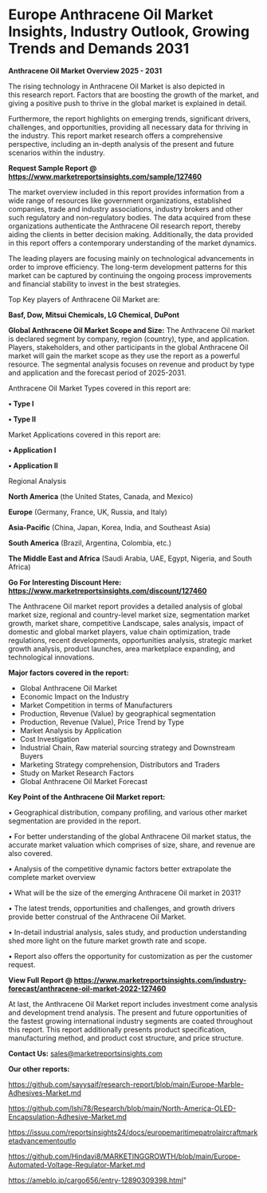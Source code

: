 # Europe Anthracene Oil Market Insights, Industry Outlook, Growing Trends and Demands 2031

<Strong> Anthracene Oil Market Overview 2025 - 2031</strong>

The rising technology in Anthracene Oil Market is also depicted in this research report. Factors that are boosting the growth of the market, and giving a positive push to thrive in the global market is explained in detail.

Furthermore, the report highlights on emerging trends, significant drivers, challenges, and opportunities, providing all necessary data for thriving in the industry. This report market research offers a comprehensive perspective, including an in-depth analysis of the present and future scenarios within the industry.

<strong>Request Sample Report @ <a href=https://www.marketreportsinsights.com/sample/127460>https://www.marketreportsinsights.com/sample/127460</a></strong>

The market overview included in this report provides information from a wide range of resources like government organizations, established companies, trade and industry associations, industry brokers and other such regulatory and non-regulatory bodies. The data acquired from these organizations authenticate the Anthracene Oil research report, thereby aiding the clients in better decision making. Additionally, the data provided in this report offers a contemporary understanding of the market dynamics.

The leading players are focusing mainly on technological advancements in order to improve efficiency. The long-term development patterns for this market can be captured by continuing the ongoing process improvements and financial stability to invest in the best strategies.

Top Key players of Anthracene Oil Market are:

<strong>Basf, Dow, Mitsui Chemicals, LG Chemical, DuPont</strong>

<strong><b>Global Anthracene Oil Market Scope and Size:</b></strong>
The Anthracene Oil market is declared segment by company, region (country), type, and application. Players, stakeholders, and other participants in the global Anthracene Oil market will gain the market scope as they use the report as a powerful resource. The segmental analysis focuses on revenue and product by type and application and the forecast period of 2025-2031.

Anthracene Oil Market Types covered in this report are:

<strong>• Type I

• Type II</strong>

Market Applications covered in this report are:

<strong>• Application I

• Application II</strong> 

Regional Analysis

<strong>North America</strong> (the United States, Canada, and Mexico)

<strong>Europe</strong> (Germany, France, UK, Russia, and Italy)

<strong>Asia-Pacific</strong> (China, Japan, Korea, India, and Southeast Asia)

<strong>South America</strong> (Brazil, Argentina, Colombia, etc.)

<strong>The Middle East and Africa</strong> (Saudi Arabia, UAE, Egypt, Nigeria, and South Africa)

<strong>Go For Interesting Discount Here: <a href=https://www.marketreportsinsights.com/discount/127460>https://www.marketreportsinsights.com/discount/127460</a></strong>

The Anthracene Oil market report provides a detailed analysis of global market size, regional and country-level market size, segmentation market growth, market share, competitive Landscape, sales analysis, impact of domestic and global market players, value chain optimization, trade regulations, recent developments, opportunities analysis, strategic market growth analysis, product launches, area marketplace expanding, and technological innovations.

<strong><b>Major factors covered in the report:</b></strong>
<ul>
  <li>Global Anthracene Oil Market </li>
  <li>Economic Impact on the Industry</li>
  <li>Market Competition in terms of Manufacturers</li>
  <li>Production, Revenue (Value) by geographical segmentation</li>
  <li>Production, Revenue (Value), Price Trend by Type</li>
  <li>Market Analysis by Application</li>
  <li>Cost Investigation</li>
  <li>Industrial Chain, Raw material sourcing strategy and Downstream Buyers</li>
  <li>Marketing Strategy comprehension, Distributors and Traders</li>
  <li>Study on Market Research Factors</li>
  <li>Global Anthracene Oil Market Forecast</li>
</ul>

<strong><b>Key Point of the Anthracene Oil Market report:</b></strong>

• Geographical distribution, company profiling, and various other market segmentation are provided in the report.

• For better understanding of the global Anthracene Oil market status, the accurate market valuation which comprises of size, share, and revenue are also covered.

• Analysis of the competitive dynamic factors better extrapolate the complete market overview

• What will be the size of the emerging Anthracene Oil market in 2031?

• The latest trends, opportunities and challenges, and growth drivers provide better construal of the Anthracene Oil Market.

• In-detail industrial analysis, sales study, and production understanding shed more light on the future market growth rate and scope.

• Report also offers the opportunity for customization as per the customer request.

<strong><b>View Full Report @ <a href=https://www.marketreportsinsights.com/industry-forecast/anthracene-oil-market-2022-127460>https://www.marketreportsinsights.com/industry-forecast/anthracene-oil-market-2022-127460</a></b></strong>


At last, the Anthracene Oil Market report includes investment come analysis and development trend analysis. The present and future opportunities of the fastest growing international industry segments are coated throughout this report. This report additionally presents product specification, manufacturing method, and product cost structure, and price structure.

<strong>Contact Us:</strong>
sales@marketreportsinsights.com

<strong>Our other reports:</strong>

<a href=https://github.com/sayysaif/research-report/blob/main/Europe-Marble-Adhesives-Market.md>https://github.com/sayysaif/research-report/blob/main/Europe-Marble-Adhesives-Market.md</a>

<a href=https://github.com/Ishi78/Research/blob/main/North-America-OLED-Encapsulation-Adhesive-Market.md>https://github.com/Ishi78/Research/blob/main/North-America-OLED-Encapsulation-Adhesive-Market.md</a>

<a href=https://issuu.com/reportsinsights24/docs/europemaritimepatrolaircraftmarketadvancementoutlo>https://issuu.com/reportsinsights24/docs/europemaritimepatrolaircraftmarketadvancementoutlo</a>

<a href=https://github.com/Hindavi8/MARKETINGGROWTH/blob/main/Europe-Automated-Voltage-Regulator-Market.md>https://github.com/Hindavi8/MARKETINGGROWTH/blob/main/Europe-Automated-Voltage-Regulator-Market.md</a>

<a href=https://ameblo.jp/cargo656/entry-12890309398.html>https://ameblo.jp/cargo656/entry-12890309398.html</a>"
